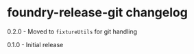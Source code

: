 # foundry-release-git changelog
0.2.0 - Moved to `fixtureUtils` for git handling

0.1.0 - Initial release
